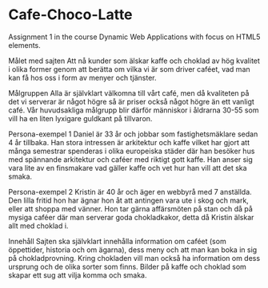 # Cafe-Choco-Latte
Assignment 1 in the course Dynamic Web Applications with focus on HTML5 elements.

Målet med sajten
Att nå kunder som älskar kaffe och choklad av hög kvalitet i olika former genom att
berätta om vilka vi är som driver caféet, vad man kan få hos oss i form av menyer och
tjänster.

Målgruppen
Alla är självklart välkomna till vårt café, men då kvaliteten på det vi serverar är något
högre så är priser också något högre än ett vanligt café. Vår huvudsakliga målgrupp
blir därför människor i åldrarna 30-55 som vill ha en liten lyxigare guldkant på
tillvaron.

Persona-exempel 1
Daniel är 33 år och jobbar som fastighetsmäklare sedan 4 år tillbaka.
Han stora intressen är arkitektur och kaffe vilket har gjort att många
semestrar spenderas i olika europeiska städer där han besöker hus
med spännande arkitektur och caféer med riktigt gott kaffe. Han anser
sig vara lite av en finsmakare vad gäller kaffe och vet hur han vill att
det ska smaka.

Persona-exempel 2
Kristin är 40 år och äger en webbyrå med 7 anställda. Den lilla
fritid hon har ägnar hon åt att antingen vara ute i skog och mark,
eller att shoppa med vänner. Hon tar gärna affärsmöten på stan och
då på mysiga caféer där man serverar goda chokladkakor, detta då
Kristin älskar allt med choklad i.

Innehåll
Sajten ska självklart innehålla information om caféet (som öppettider, historia och om
ägarna), dess meny och att man kan boka in sig på chokladprovning. Kring chokladen
vill man också ha information om dess ursprung och de olika sorter som finns. Bilder
på kaffe och choklad som skapar ett sug att vilja komma och smaka. 
